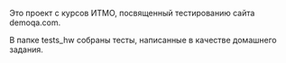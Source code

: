 Это проект с курсов ИТМО, посвященный тестированию сайта demoqa.com.

В папке tests_hw собраны тесты, написанные в качестве домашнего задания.
